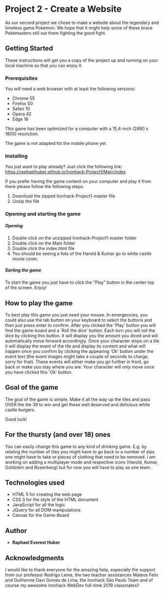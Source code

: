 # Project 2 - Create a Website

As our second project we chose to make a website about the legendary and timeless game Pokemon. We hope that it might help some of these brave Pokémasters still out there fighting the good fight.

## Getting Started

These instructions will get you a copy of the project up and running on your local machine so that you can enjoy it.

### Prerequisites

You will need a web browser with at least the following versions:
- Chrome 55
- Firefox 50
- Safari 10
- Opera 42
- Edge 16

This game has been optimized for a computer with a 15,4-inch (2880 x 1800) resolution. 

The game is not adapted fot the mobile phone yet.

### Installing

You just want to play already? Just click the following link: https://raphaelhuber.github.io/Ironhack-Project1/Main/index

If you prefer having the game content on your computer and play it from there please follow the following steps.

1. Download the zipped Ironhack-Project1-master file
2. Unzip the file

### Opening and starting the game
##### Opening

1. Double click on the unzipped Ironhack-Project1-master folder
2. Double click on the Main folder
3. Double click the index.html file
4. You should be seeing a foto of the Harold & Kumar go to white castle movie cover.

##### Sarting the game

To start the game you just have to click the "Play" button in the center top of the screen. Enjoy!

## How to play the game

To best play this game you just need your mouse. In emergencies, you could also use the tab button on your keyboard to select the buttons and then just press enter to confirm. After you clicked the 'Play' button you will find the game-board and a 'Roll the dice' button. Each turn you will roll the dice by clicking this button. It will display you the amount you diced and will automatically move forward accordingly. Once your character stops on a tile it will display the event of the tile and display its content and what will happen once you confirm by clicking the appearing 'Ok' button under the event text (the event images might take a couple of seconds to charge, sorry for that). These events will either make you go further in front, go back or make you stay where you are. Your character will only move once you have clicked this 'Ok' button.

## Goal of the game

The goal of the game is simple. Make it all the way up the tiles and pass OVER the tile 39 to win and get these well deserved and delicious white castle burgers. 

Good luck!

## For the thursty (and over 18) ones

You can easily change this game to any kind of drinking game. E.g. by relating the number of tiles you might have to go back to a number of sips one might have to take or pieces of clothing that need to be removed. I am working on adding a multiplayer mode and respective icons (Harold, Kumar, Goldstein and Rosenberg) but for now you will have to play as one team. 

## Technologies used

- HTML 5 for creating the web page
- CSS 3 for the style of the HTML document
- JavaScript for all the logic
- JQuery for all DOM manipulations
- Canvas for the Game-Board

## Author

* **Raphael Everest Huber**

## Acknowledgments

I would like to thank everyone for the amazing help, especially the support from our professor Rodrigo Leme, the two teacher assistances Mateus Felix and Guilherme Davi Gomes de Lima, the Ironhack São Paulo Team and of course my awesome Ironhack WebDev full-time 2019 classmates!!
